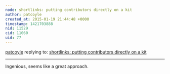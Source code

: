 ```yaml
---
node: shortlinks: putting contributors directly on a kit
author: patcoyle
created_at: 2015-01-19 21:44:48 +0000
timestamp: 1421703888
nid: 11529
cid: 11060
uid: 77
---
```




[patcoyle](../profile/patcoyle) replying to: [shortlinks: putting contributors directly on a kit](../notes/mathew/01-17-2015/shortlinks-putting-contributors-directly-on-a-kit)

----
Ingenious, seems like a great approach.